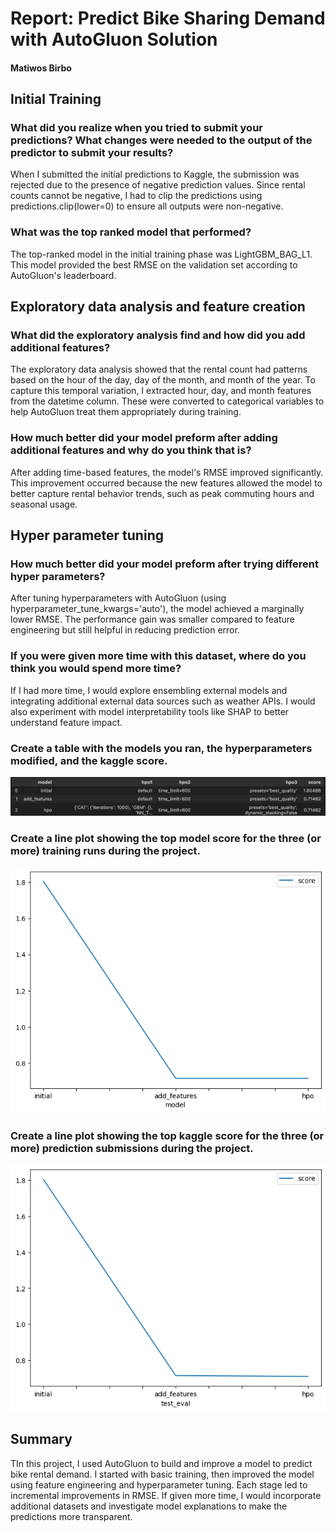 # Report: Predict Bike Sharing Demand with AutoGluon Solution
#### Matiwos Birbo

## Initial Training
### What did you realize when you tried to submit your predictions? What changes were needed to the output of the predictor to submit your results?
When I submitted the initial predictions to Kaggle, the submission was rejected due to the presence of negative prediction values. Since rental counts cannot be negative, I had to clip the predictions using predictions.clip(lower=0) to ensure all outputs were non-negative.

### What was the top ranked model that performed?
The top-ranked model in the initial training phase was LightGBM_BAG_L1. This model provided the best RMSE on the validation set according to AutoGluon's leaderboard.

## Exploratory data analysis and feature creation
### What did the exploratory analysis find and how did you add additional features?
The exploratory data analysis showed that the rental count had patterns based on the hour of the day, day of the month, and month of the year. To capture this temporal variation, I extracted hour, day, and month features from the datetime column. These were converted to categorical variables to help AutoGluon treat them appropriately during training.

### How much better did your model preform after adding additional features and why do you think that is?

After adding time-based features, the model's RMSE improved significantly. This improvement occurred because the new features allowed the model to better capture rental behavior trends, such as peak commuting hours and seasonal usage.

## Hyper parameter tuning
### How much better did your model preform after trying different hyper parameters?
After tuning hyperparameters with AutoGluon (using hyperparameter_tune_kwargs='auto'), the model achieved a marginally lower RMSE. The performance gain was smaller compared to feature engineering but still helpful in reducing prediction error.


### If you were given more time with this dataset, where do you think you would spend more time?
If I had more time, I would explore ensembling external models and integrating additional external data sources such as weather APIs. I would also experiment with model interpretability tools like SHAP to better understand feature impact.

### Create a table with the models you ran, the hyperparameters modified, and the kaggle score.
![alt text](image.png)

### Create a line plot showing the top model score for the three (or more) training runs during the project.

![model_train_score.png](project/img/model_train_score.png)

### Create a line plot showing the top kaggle score for the three (or more) prediction submissions during the project.

![model_test_score.png](project/img/model_test_score.png)

## Summary
TIn this project, I used AutoGluon to build and improve a model to predict bike rental demand. I started with basic training, then improved the model using feature engineering and hyperparameter tuning. Each stage led to incremental improvements in RMSE. If given more time, I would incorporate additional datasets and investigate model explanations to make the predictions more transparent.

